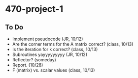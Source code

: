 # 470-project-1

## To Do ##
- Implement pseudocode (JR, 10/12)
- Are the corner terms for the A matrix correct? (class, 10/13)
- Is the iteration for k correct? (class, 10/13)
- Subroutines yayyyyyyyyy (JR, 10/12)
- Reflector? (someday)
- Report. (10/28)
- F (matrix) vs. scalar values (class, 10/13)